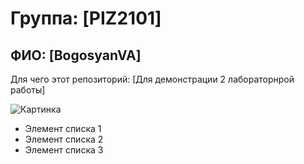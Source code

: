 # Группа: [PIZ2101]
## ФИО: [BogosyanVA]

Для чего этот репозиторий: [Для демонстрации 2 лабораторнрой работы]

![Картинка](https://i.pinimg.com/736x/e7/d2/36/e7d236fad560f7355f84ec0d4227a6a5.jpg)

- Элемент списка 1
- Элемент списка 2
- Элемент списка 3